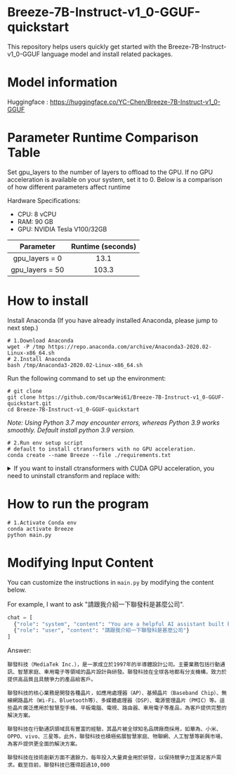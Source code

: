 # Breeze-7B-Instruct-v1_0-GGUF-quickstart
This repository helps users quickly get started with the Breeze-7B-Instruct-v1_0-GGUF language model and install related packages.

# Model information

Huggingface : https://huggingface.co/YC-Chen/Breeze-7B-Instruct-v1_0-GGUF

# Parameter Runtime Comparison Table

Set gpu_layers to the number of layers to offload to the GPU. If no GPU acceleration is available on your system, set it to 0. Below is a comparison of how different parameters affect runtime

Hardware Specifications:
- CPU: 8 vCPU
- RAM: 90 GB
- GPU: NVIDIA Tesla V100/32GB

| Parameter   | Runtime (seconds) |
|:------------:|:-------------------:|
| gpu_layers = 0 | 13.1                |
| gpu_layers = 50 | 103.3                |

# How to install

Install Anaconda (If you have already installed Anaconda, please jump to next step.)
```Shell Script
# 1.Download Anaconda
wget -P /tmp https://repo.anaconda.com/archive/Anaconda3-2020.02-Linux-x86_64.sh
# 2.Install Anaconda
bash /tmp/Anaconda3-2020.02-Linux-x86_64.sh
```
 
Run the following command to set up the environment:  
```Shell Script
# git clone
git clone https://github.com/OscarWei61/Breeze-7B-Instruct-v1_0-GGUF-quickstart.git
cd Breeze-7B-Instruct-v1_0-GGUF-quickstart
```
_Note: Using Python 3.7 may encounter errors, whereas Python 3.9 works smoothly. Default install python 3.9 version._
```Shell Script
# 2.Run env setup script
# default to install ctransformers with no GPU acceleration.
conda create --name Breeze --file ./requirements.txt
```
<details>
<summary>
If you want to install ctransformers with CUDA GPU acceleration, you need to uninstall ctransform and replace with:
</summary>

```Shell Script
pip install ctransformers[cuda]
```
</details>

# How to run the program
```Shell Script
# 1.Activate Conda env
conda activate Breeze
python main.py
```

# Modifying Input Content

You can customize the instructions in `main.py` by modifying the content below.


For example, I want to ask "請跟我介紹一下聯發科是甚麼公司".
```python
chat = [
  {"role": "system", "content": "You are a helpful AI assistant built by MediaTek Research. The user you are helping speaks Traditional Chinese and comes from Taiwan."},
  {"role": "user", "content": "請跟我介紹一下聯發科是甚麼公司"}
]
```

Answer:
```
聯發科技（MediaTek Inc.），是一家成立於1997年的半導體設計公司。主要業務包括行動通訊、智慧家庭、車用電子等領域的晶片設計與研發。聯發科技在全球各地都有分支機構，致力於提供高品質且具競爭力的產品給客戶。

聯發科技的核心業務是開發各種晶片，如應用處理器（AP）、基頻晶片（Baseband Chip）、無線網路晶片（Wi-Fi、Bluetooth等）、多媒體處理器（DSP）、電源管理晶片（PMIC）等。這些晶片廣泛應用於智慧型手機、平板電腦、電視、路由器、車用電子等產品，為客戶提供完整的解決方案。

聯發科技在行動通訊領域具有豐富的經驗，其晶片被全球知名品牌廠商採用，如華為、小米、OPPO、vivo、三星等。此外，聯發科技也積極拓展智慧家庭、物聯網、人工智慧等新興市場，為客戶提供更全面的解決方案。

聯發科技在技術創新方面不遺餘力，每年投入大量資金用於研發，以保持競爭力並滿足客戶需求。截至目前，聯發科技已獲得超過10,000
```